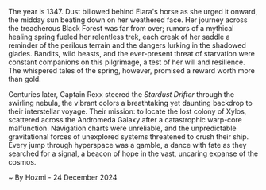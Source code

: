 
The year is 1347.  Dust billowed behind Elara's horse as she urged it onward, the midday sun beating down on her weathered face.  Her journey across the treacherous Black Forest was far from over; rumors of a mythical healing spring fueled her relentless trek, each creak of her saddle a reminder of the perilous terrain and the dangers lurking in the shadowed glades. Bandits, wild beasts, and the ever-present threat of starvation were constant companions on this pilgrimage, a test of her will and resilience.  The whispered tales of the spring, however, promised a reward worth more than gold.


Centuries later, Captain Rexx steered the *Stardust Drifter* through the swirling nebula, the vibrant colors a breathtaking yet daunting backdrop to their interstellar voyage.  Their mission: to locate the lost colony of Xylos, scattered across the Andromeda Galaxy after a catastrophic warp-core malfunction.  Navigation charts were unreliable, and the unpredictable gravitational forces of unexplored systems threatened to crush their ship.  Every jump through hyperspace was a gamble, a dance with fate as they searched for a signal, a beacon of hope in the vast, uncaring expanse of the cosmos.

~ By Hozmi - 24 December 2024
